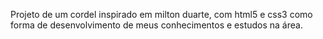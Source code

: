 Projeto de um cordel inspirado em milton duarte, com html5 e css3 como forma de desenvolvimento de meus conhecimentos e estudos na área.
